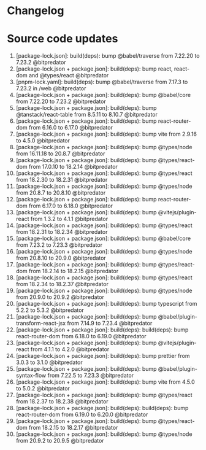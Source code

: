 # Changelog

<!-- ⚠⚠ Please follow the format provided ⚠⚠ -->
<!-- Always use "1." at the start instead of "2. " or "X. " as GitHub will auto renumber everything. -->
<!-- Use the following format below -->
<!--  1. [Changed Area] Title of changes - @github username  -->
#  Source code updates
1. [package-lock.json]: build(deps): bump @babel/traverse from 7.22.20 to 7.23.2 @bitpredator
2. [package-lock.json + package.json]: build(deps): bump react, react-dom and @types/react @bitpredator
3. [pnpm-lock.yaml]: build(deps): bump @babel/traverse from 7.17.3 to 7.23.2 in /web @bitpredator
4. [package-lock.json + package.json]: build(deps): bump @babel/core from 7.22.20 to 7.23.2 @bitpredator
5. [package-lock.json + package.json]: build(deps): bump @tanstack/react-table from 8.5.11 to 8.10.7 @bitpredator
6. [package-lock.json + package.json]: build(deps): bump react-router-dom from 6.16.0 to 6.17.0 @bitpredator
7. [package-lock.json + package.json]: build(deps): bump vite from 2.9.16 to 4.5.0 @bitpredator
8. [package-lock.json + package.json]: build(deps): bump @types/node from 16.11.18 to 20.8.7 @bitpredator
9. [package-lock.json + package.json]: build(deps): bump @types/react-dom from 17.0.10 to 18.2.14 @bitpredator
10. [package-lock.json + package.json]: build(deps): bump @types/react from 18.2.30 to 18.2.31 @bitpredator
11. [package-lock.json + package.json]: build(deps): bump @types/node from 20.8.7 to 20.8.10 @bitpredator
12. [package-lock.json + package.json]: build(deps): bump react-router-dom from 6.17.0 to 6.18.0 @bitpredator
13. [package-lock.json + package.json]: build(deps): bump @vitejs/plugin-react from 1.3.2 to 4.1.1 @bitpredator
14. [package-lock.json + package.json]: build(deps): bump @types/react from 18.2.31 to 18.2.34 @bitpredator
15. [package-lock.json + package.json]: build(deps): bump @babel/core from 7.23.2 to 7.23.3 @bitpredator
16. [package-lock.json + package.json]: build(deps): bump @types/node from 20.8.10 to 20.9.0 @bitpredator
17. [package-lock.json + package.json]: build(deps): bump @types/react-dom from 18.2.14 to 18.2.15 @bitpredator
18. [package-lock.json + package.json]: build(deps): bump @types/react from 18.2.34 to 18.2.37 @bitpredator
19. [package-lock.json + package.json]: build(deps): bump @types/node from 20.9.0 to 20.9.2 @bitpredator
20. [package-lock.json + package.json]: build(deps): bump typescript from 5.2.2 to 5.3.2 @bitpredator
21. [package-lock.json + package.json]: build(deps): bump @babel/plugin-transform-react-jsx from 7.14.9 to 7.23.4 @bitpredator
22. [package-lock.json + package.json]: build(deps): build(deps): bump react-router-dom from 6.18.0 to 6.19.0 @bitpredator
23. [package-lock.json + package.json]: build(deps): bump @vitejs/plugin-react from 4.1.1 to 4.2.0 @bitpredator
24. [package-lock.json + package.json]: build(deps): bump prettier from 3.0.3 to 3.1.0 @bitpredator
25. [package-lock.json + package.json]: build(deps): bump @babel/plugin-syntax-flow from 7.22.5 to 7.23.3 @bitpredator
26. [package-lock.json + package.json]: build(deps): bump vite from 4.5.0 to 5.0.2 @bitpredator
27. [package-lock.json + package.json]: build(deps): bump @types/react from 18.2.37 to 18.2.38 @bitpredator
28. [package-lock.json + package.json]: build(deps): build(deps): bump react-router-dom from 6.19.0 to 6.20.0 @bitpredator
29. [package-lock.json + package.json]: build(deps): bump @types/react-dom from 18.2.15 to 18.2.17 @bitpredator
30. [package-lock.json + package.json]: build(deps): bump @types/node from 20.9.2 to 20.9.5 @bitpredator